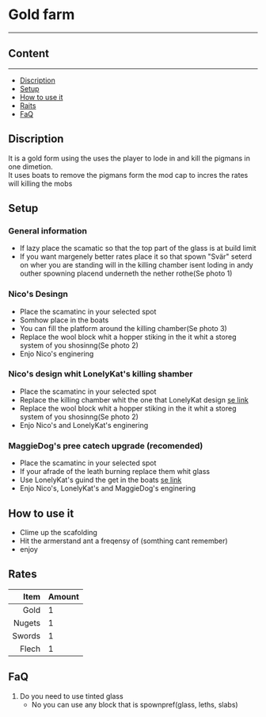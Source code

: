 # Gold farm
- --

## Content 
- --
-  [Discription]()
-  [Setup](https://sacgr.github.io/NicoGoldFarmGuid/#setup)
-  [How to use it](https://sacgr.github.io/NicoGoldFarmGuid/#how-to-use-it) 
-  [Raits](https://sacgr.github.io/NicoGoldFarmGuid/#rates)
-  [FaQ](https://sacgr.github.io/NicoGoldFarmGuid/#faq) 



## Discription
It is a gold form using the uses the player to lode in and kill the pigmans in one dimetion.   
It uses boats to remove the pigmans form the mod cap to incres the rates will killing the mobs 
  
## Setup 
### General information
- If lazy place the scamatic so that the top part of the glass is at build limit
- If you want margenely better rates place it so that spown "Svär" seterd on wher you are standing will in the killing chamber isent loding in andy outher spowning placend underneth the nether rothe(Se photo 1)


### Nico's Desingn
- Place the scamatinc in your selected spot
- Somhow place in the boats 
- You can fill the platform around the killing chamber(Se photo 3)
- Replace the wool block whit a hopper stiking in the it whit a storeg system of you shosinng(Se photo 2)
- Enjo Nico's enginering 
### Nico's design whit LonelyKat's killing shamber 
- Place the scamatinc in your selected spot
- Replace the killing chamber whit the one that LonelyKat design [se link](https://youtu.be/GN_RV3ush94)
- Replace the wool block whit a hopper stiking in the it whit a storeg system of you shosinng(Se photo 2)
- Enjo Nico's and LonelyKat's enginering 

### MaggieDog's pree catech upgrade (recomended)
- Place the scamatinc in your selected spot
- If your afrade of the leath burning replace them whit glass 
- Use LonelyKat's guind the get in the boats [se link](https://youtu.be/GN_RV3ush94)
- Enjo Nico's, LonelyKat's and MaggieDog's enginering
## How to use it 
- Clime up the scafolding   
- Hit the armerstand ant a freqensy of (somthing cant remember)
- enjoy
## Rates
| Item | Amount |
|-----:|-----------|
| Gold| 1|
| Nugets| 1    |
|  Swords| 1       |
|  Flech| 1       |
  
   
## FaQ 
1. Do you need to use tinted glass
	- No you can use any block that is spownpref(glass, leths, slabs) 





